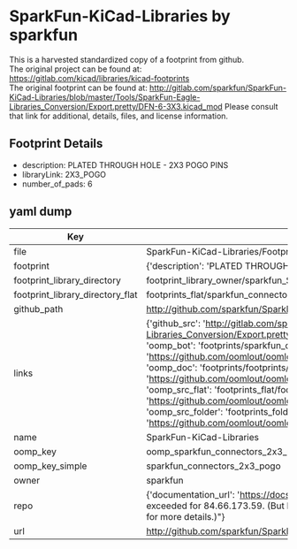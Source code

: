 # SparkFun-KiCad-Libraries by sparkfun  
This is a harvested standardized copy of a footprint from github.  
The original project can be found at:  
https://gitlab.com/kicad/libraries/kicad-footprints  
The original footprint can be found at:
http://gitlab.com/sparkfun/SparkFun-KiCad-Libraries/blob/master/Tools/SparkFun-Eagle-Libraries_Conversion/Export.pretty/DFN-6-3X3.kicad_mod
Please consult that link for additional, details, files, and license information.  
## Footprint Details
* description: PLATED THROUGH HOLE - 2X3 POGO PINS  
* libraryLink: 2X3_POGO  
* number_of_pads: 6  
## yaml dump  
| Key | Value |  
| --- | --- |  
| file | SparkFun-KiCad-Libraries/Footprints/Connectors.pretty/2X3_POGO.kicad_mod |  
| footprint | {'description': 'PLATED THROUGH HOLE - 2X3 POGO PINS', 'libraryLink': '2X3_POGO', 'number_of_pads': 6} |  
| footprint_library_directory | footprint_library_owner/sparkfun_SparkFun-KiCad-Libraries |  
| footprint_library_directory_flat | footprints_flat/sparkfun_connectors_2x3_pogo/working |  
| github_path | http://github.com/sparkfun/SparkFun-KiCad-Libraries/blob/master/Footprints/Connectors.pretty/2X3_POGO.kicad_mod |  
| links | {'github_src': 'http://gitlab.com/sparkfun/SparkFun-KiCad-Libraries/blob/master/Tools/SparkFun-Eagle-Libraries_Conversion/Export.pretty/DFN-6-3X3.kicad_mod', 'github_src_repo': 'https://gitlab.com/kicad/libraries/kicad-footprints', 'oomp_bot': 'footprints/sparkfun_connectors_2x3_pogo/working', 'oomp_bot_github': 'https://github.com/oomlout/oomlout_oomp_footprint_bot/tree/main/footprints/sparkfun_connectors_2x3_pogo/working', 'oomp_doc': 'footprints/footprints/sparkfun/Connectors/2X3_POGO/working/', 'oomp_doc_github': 'https://github.com/oomlout/oomlout_oomp_footprint_doc/tree/main/footprints/footprints/sparkfun/Connectors/2X3_POGO/working', 'oomp_src_flat': 'footprints_flat/footprints_flat/sparkfun_connectors_2x3_pogo/working', 'oomp_src_flat_github': 'https://github.com/oomlout/oomlout_oomp_footprint_src/tree/main/footprints_flat/sparkfun_connectors_2x3_pogo/working', 'oomp_src_folder': 'footprints_folder/footprints_folder/sparkfun/Connectors/2X3_POGO/working', 'oomp_src_folder_github': 'https://github.com/oomlout/oomlout_oomp_footprint_src/tree/main/footprints_folder/sparkfun/Connectors/2X3_POGO/working'} |  
| name | SparkFun-KiCad-Libraries |  
| oomp_key | oomp_sparkfun_connectors_2x3_pogo |  
| oomp_key_simple | sparkfun_connectors_2x3_pogo |  
| owner | sparkfun |  
| repo | {'documentation_url': 'https://docs.github.com/rest/overview/resources-in-the-rest-api#rate-limiting', 'message': "API rate limit exceeded for 84.66.173.59. (But here's the good news: Authenticated requests get a higher rate limit. Check out the documentation for more details.)"} |  
| url | http://github.com/sparkfun/SparkFun-KiCad-Libraries |  

